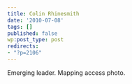 ```yaml
---
title: Colin Rhinesmith
date: '2010-07-08'
tags: []
published: false
wp:post_type: post
redirects:
- "?p=2106"
---
```


Emerging leader. Mapping access photo.
